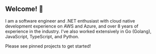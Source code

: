 ## Welcome! 👋

I am a software engineer and .NET enthusiast with cloud native development experience on AWS and Azure, and over 8 years of experience in the industry. I've also worked extensively in Go (Golang), JavaScript, TypeScript, and Python.

Please see pinned projects to get started!

<!--
**rodnyjoseph200/rodnyjoseph200** is a ✨ _special_ ✨ repository because its `README.md` (this file) appears on your GitHub profile.

Here are some ideas to get you started:

- 🔭 I’m currently working on ...
- 🌱 I’m currently learning ...
- 👯 I’m looking to collaborate on ...
- 🤔 I’m looking for help with ...
- 💬 Ask me about ...
- 📫 How to reach me: ...
- 😄 Pronouns: ...
- ⚡ Fun fact: ...
-->
